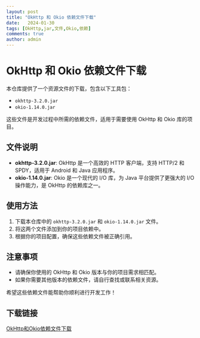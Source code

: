 ```yaml
---
layout: post
title: "OkHttp 和 Okio 依赖文件下载"
date:   2024-01-30
tags: [OkHttp,jar,文件,Okio,依赖]
comments: true
author: admin
---
```

# OkHttp 和 Okio 依赖文件下载

本仓库提供了一个资源文件的下载，包含以下工具包：

- `okhttp-3.2.0.jar`
- `okio-1.14.0.jar`

这些文件是开发过程中所需的依赖文件，适用于需要使用 OkHttp 和 Okio 库的项目。

## 文件说明

- **okhttp-3.2.0.jar**: OkHttp 是一个高效的 HTTP 客户端，支持 HTTP/2 和 SPDY，适用于 Android 和 Java 应用程序。
- **okio-1.14.0.jar**: Okio 是一个现代的 I/O 库，为 Java 平台提供了更强大的 I/O 操作能力，是 OkHttp 的依赖库之一。

## 使用方法

1. 下载本仓库中的 `okhttp-3.2.0.jar` 和 `okio-1.14.0.jar` 文件。
2. 将这两个文件添加到你的项目依赖中。
3. 根据你的项目配置，确保这些依赖文件被正确引用。

## 注意事项

- 请确保你使用的 OkHttp 和 Okio 版本与你的项目需求相匹配。
- 如果你需要其他版本的依赖文件，请自行查找或联系相关资源。

希望这些依赖文件能帮助你顺利进行开发工作！

## 下载链接

[OkHttp和Okio依赖文件下载](https://pan.quark.cn/s/f0b8dcf1736b)